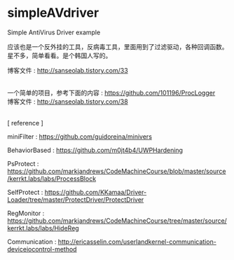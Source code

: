 # simpleAVdriver
Simple AntiVirus Driver example

应该也是一个反外挂的工具，反病毒工具，里面用到了过滤驱动，各种回调函数。星不多，简单看看。是个韩国人写的。

博客文件 : http://sanseolab.tistory.com/33
<br><br>


一个简单的项目，参考下面的内容 : https://github.com/101196/ProcLogger <br>
博客文件 : http://sanseolab.tistory.com/38
<br><br>


[ reference ]

miniFilter : https://github.com/guidoreina/minivers

BehaviorBased : https://github.com/m0jt4b4/UWPHardening

PsProtect : https://github.com/markjandrews/CodeMachineCourse/blob/master/source/kerrkt.labs/labs/ProcessBlock

SelfProtect : https://github.com/KKamaa/Driver-Loader/tree/master/ProtectDriver/ProtectDriver

RegMonitor : https://github.com/markjandrews/CodeMachineCourse/tree/master/source/kerrkt.labs/labs/HideReg

Communication : http://ericasselin.com/userlandkernel-communication-deviceiocontrol-method

